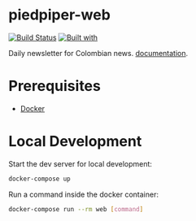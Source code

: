 # piedpiper-web

[![Build Status](https://travis-ci.org/charliebgood/piedpiper-web.svg?branch=master)](https://travis-ci.org/charliebgood/piedpiper-web)
[![Built with](https://img.shields.io/badge/Built_with-Cookiecutter_Django_Rest-F7B633.svg)](https://github.com/agconti/cookiecutter-django-rest)

Daily newsletter for Colombian news. [documentation](http://charliebgood.github.io/piedpiper-web/).

# Prerequisites

- [Docker](https://docs.docker.com/docker-for-mac/install/)  

# Local Development

Start the dev server for local development:
```bash
docker-compose up
```

Run a command inside the docker container:

```bash
docker-compose run --rm web [command]
```
